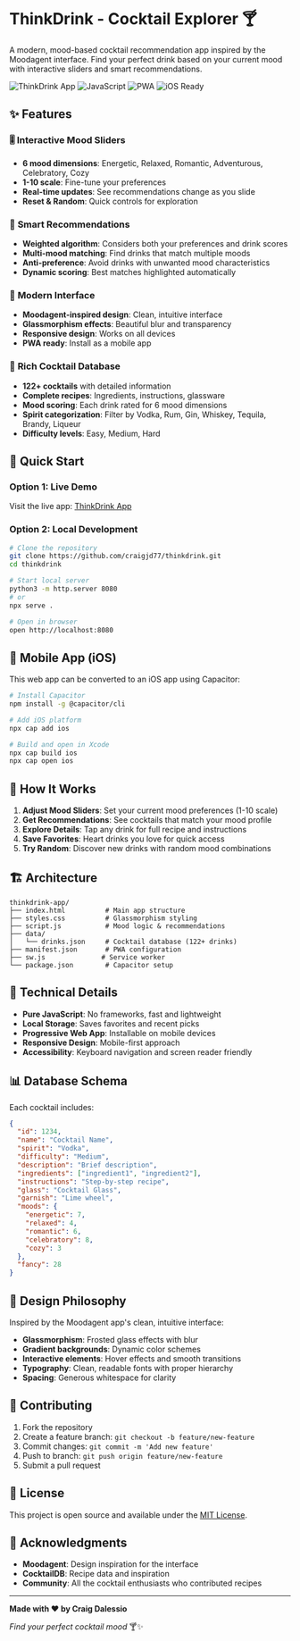 # ThinkDrink - Cocktail Explorer 🍸

A modern, mood-based cocktail recommendation app inspired by the Moodagent interface. Find your perfect drink based on your current mood with interactive sliders and smart recommendations.

![ThinkDrink App](https://img.shields.io/badge/Status-Live-brightgreen)
![JavaScript](https://img.shields.io/badge/JavaScript-ES6+-yellow)
![PWA](https://img.shields.io/badge/PWA-Enabled-blue)
![iOS Ready](https://img.shields.io/badge/iOS-Ready-purple)

## ✨ Features

### 🎚️ **Interactive Mood Sliders**
- **6 mood dimensions**: Energetic, Relaxed, Romantic, Adventurous, Celebratory, Cozy
- **1-10 scale**: Fine-tune your preferences
- **Real-time updates**: See recommendations change as you slide
- **Reset & Random**: Quick controls for exploration

### 🧠 **Smart Recommendations**
- **Weighted algorithm**: Considers both your preferences and drink scores
- **Multi-mood matching**: Find drinks that match multiple moods
- **Anti-preference**: Avoid drinks with unwanted mood characteristics
- **Dynamic scoring**: Best matches highlighted automatically

### 📱 **Modern Interface**
- **Moodagent-inspired design**: Clean, intuitive interface
- **Glassmorphism effects**: Beautiful blur and transparency
- **Responsive design**: Works on all devices
- **PWA ready**: Install as a mobile app

### 🍹 **Rich Cocktail Database**
- **122+ cocktails** with detailed information
- **Complete recipes**: Ingredients, instructions, glassware
- **Mood scoring**: Each drink rated for 6 mood dimensions
- **Spirit categorization**: Filter by Vodka, Rum, Gin, Whiskey, Tequila, Brandy, Liqueur
- **Difficulty levels**: Easy, Medium, Hard

## 🚀 Quick Start

### Option 1: Live Demo
Visit the live app: [ThinkDrink App](https://your-github-pages-url.com)

### Option 2: Local Development
```bash
# Clone the repository
git clone https://github.com/craigjd77/thinkdrink.git
cd thinkdrink

# Start local server
python3 -m http.server 8080
# or
npx serve .

# Open in browser
open http://localhost:8080
```

## 📱 Mobile App (iOS)

This web app can be converted to an iOS app using Capacitor:

```bash
# Install Capacitor
npm install -g @capacitor/cli

# Add iOS platform
npx cap add ios

# Build and open in Xcode
npx cap build ios
npx cap open ios
```

## 🎯 How It Works

1. **Adjust Mood Sliders**: Set your current mood preferences (1-10 scale)
2. **Get Recommendations**: See cocktails that match your mood profile
3. **Explore Details**: Tap any drink for full recipe and instructions
4. **Save Favorites**: Heart drinks you love for quick access
5. **Try Random**: Discover new drinks with random mood combinations

## 🏗️ Architecture

```
thinkdrink-app/
├── index.html          # Main app structure
├── styles.css          # Glassmorphism styling
├── script.js           # Mood logic & recommendations
├── data/
│   └── drinks.json     # Cocktail database (122+ drinks)
├── manifest.json       # PWA configuration
├── sw.js              # Service worker
└── package.json        # Capacitor setup
```

## 🔧 Technical Details

- **Pure JavaScript**: No frameworks, fast and lightweight
- **Local Storage**: Saves favorites and recent picks
- **Progressive Web App**: Installable on mobile devices
- **Responsive Design**: Mobile-first approach
- **Accessibility**: Keyboard navigation and screen reader friendly

## 📊 Database Schema

Each cocktail includes:
```json
{
  "id": 1234,
  "name": "Cocktail Name",
  "spirit": "Vodka",
  "difficulty": "Medium",
  "description": "Brief description",
  "ingredients": ["ingredient1", "ingredient2"],
  "instructions": "Step-by-step recipe",
  "glass": "Cocktail Glass",
  "garnish": "Lime wheel",
  "moods": {
    "energetic": 7,
    "relaxed": 4,
    "romantic": 6,
    "celebratory": 8,
    "cozy": 3
  },
  "fancy": 28
}
```

## 🎨 Design Philosophy

Inspired by the Moodagent app's clean, intuitive interface:
- **Glassmorphism**: Frosted glass effects with blur
- **Gradient backgrounds**: Dynamic color schemes
- **Interactive elements**: Hover effects and smooth transitions
- **Typography**: Clean, readable fonts with proper hierarchy
- **Spacing**: Generous whitespace for clarity

## 🤝 Contributing

1. Fork the repository
2. Create a feature branch: `git checkout -b feature/new-feature`
3. Commit changes: `git commit -m 'Add new feature'`
4. Push to branch: `git push origin feature/new-feature`
5. Submit a pull request

## 📄 License

This project is open source and available under the [MIT License](LICENSE).

## 🙏 Acknowledgments

- **Moodagent**: Design inspiration for the interface
- **CocktailDB**: Recipe data and inspiration
- **Community**: All the cocktail enthusiasts who contributed recipes

---

**Made with ❤️ by Craig Dalessio**

*Find your perfect cocktail mood* 🍸✨